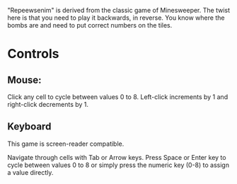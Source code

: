 "Repeewsenim" is derived from the classic game of Minesweeper. The twist here is that you need to play it backwards, in reverse. You know where the bombs are and need to put correct numbers on the tiles.

Controls
========

Mouse:
------
Click any cell to cycle between values 0 to 8. Left-click increments by 1 and right-click decrements by 1.

Keyboard
--------
This game is screen-reader compatible.

Navigate through cells with Tab or Arrow keys. Press Space or Enter key to cycle between values 0 to 8 or simply press the numeric key (0-8) to assign a value directly.
